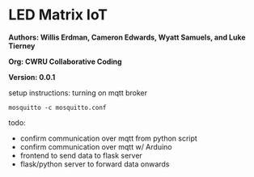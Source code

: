# LED Matrix IoT

**Authors: Willis Erdman, Cameron Edwards, Wyatt Samuels, and Luke Tierney**

**Org: CWRU Collaborative Coding**

**Version: 0.0.1**

setup instructions:
turning on mqtt broker

```
mosquitto -c mosquitto.conf
```

todo:

-   confirm communication over mqtt from python script
-   confirm communication over mqtt w/ Arduino
-   frontend to send data to flask server
-   flask/python server to forward data onwards
